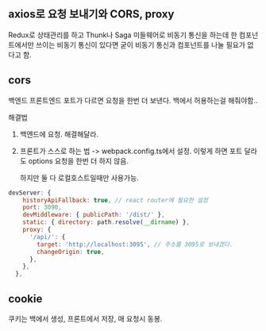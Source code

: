 ## axios로 요청 보내기와 CORS, proxy

Redux로 상태관리를 하고 Thunk나 Saga 미들웨어로 비동기 통신을 하는데
한 컴포넌트에서만 쓰이는 비동기 통신이 있다면
굳이 비동기 통신과 컴포넌트를 나눌 필요가 없다고 함.

## cors

백엔드 프론트엔드 포트가 다르면 요청을 한번 더 보낸다.
백에서 허용하는걸 해줘야함..

해결법

1. 백엔드에 요청. 해결해달라.
2. 프론트가 스스로 하는 법 -> webpack.config.ts에서 설정.
   이렇게 하면 포트 달라도 options 요청을 한번 더 하지 않음.

   하지만 둘 다 로컬호스트일때만 사용가능.

```js
devServer: {
    historyApiFallback: true, // react router에 필요한 설정
    port: 3090,
    devMiddleware: { publicPath: '/dist/' },
    static: { directory: path.resolve(__dirname) },
    proxy: {
      '/api/': {
        target: 'http://localhost:3095', // 주소를 3095로 보내겠다.
        changeOrigin: true,
      },
    },
  },
```

## cookie

쿠키는 백에서 생성, 프론트에서 저장, 매 요청시 동봉.
